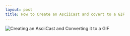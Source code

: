 ```yaml
---
layout: post
title: How to Create an AsciiCast and covert to a GIF 
---
```


![Creating an AsciiCast and Converting it to a GIF](https://cunningt.github.com/cunningt.github.io/raw/master/mydemo.gif)


